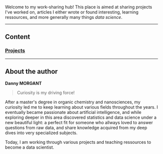 Welcome to my work-sharing hub!
This place is aimed at sharing projects I've worked on, articles I either wrote or found interesting, learning ressources, and more generally many things *data science*.

-----------------------
## Content  

### [Projects](data-science-projects.md)  

-----------------------
## About the author

**Danny MORGANT**  
  
> Curiosity is my driving force!  


After a master's degree in organic chemistry and nanosciences, my curiosity led me to keep learning about various fields throughout the years. I eventually became passionate about artificial intelligence, and while exploring deeper in this area discovered statistics and data science under a new beautiful light: a perfect fit for someone who allways loved to answer questions from raw data, and share knowledge acquired from my deep dives into very specialized subjects.  
  
Today, I am working through various projects and teaching ressources to become a data scientist.
